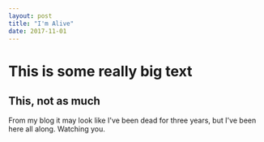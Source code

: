 ```yaml
---
layout: post
title: "I'm Alive"
date: 2017-11-01
---
```


# This is some really big text
## This, not as much

From my blog it may look like I've been dead for three years, but I've been here all along. Watching you.
